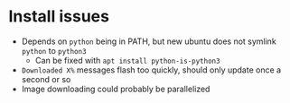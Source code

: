 # Install issues

- Depends on `python` being in PATH, but new ubuntu does not symlink `python` to `python3`
  - Can be fixed with `apt install python-is-python3`
- `Downloaded X%` messages flash too quickly, should only update once a second or so
- Image downloading could probably be parallelized
